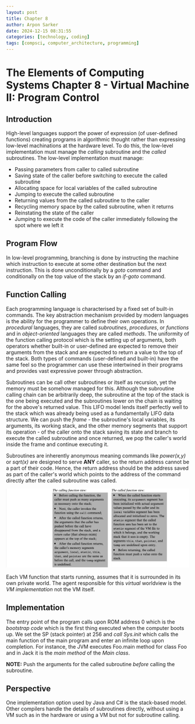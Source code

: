 ```yaml
---
layout: post
title: Chapter 8
author: Arpon Sarker
date: 2024-12-15 08:31:55
categories: [technology, coding]
tags: [compsci, computer_architecture, programming]
---
```


# The Elements of Computing Systems Chapter 8 - Virtual Machine II: Program Control

## Introduction
High-level languages support the power of expression (of user-defined functions) creating programs in algorithmic thought rather than expressing low-level machinations at the hardware level. To do this, the low-level implementation must manage the *calling* subroutine and the *called* subroutines. The low-level implementation must manage:
- Passing parameters from caller to called subroutine
- Saving state of the caller before switching to execute the called subroutine
- Allocating space for local variables of the called subroutine
- Jumping to execute the called subroutine
- Returning values from the called subroutine to the caller
- Recycling memory space by the called subroutine, when it returns
- Reinstating the state of the caller
- Jumping to execute the code of the caller immediately following the spot where we left it

## Program Flow
In low-level programming, branching is done by instructing the machine which instruction to execute at some other destination but the next instruction. This is done unconditionally by a *goto* command and conditionally on the top value of the stack by an *if-goto* command. 


## Function Calling 
Each programming language is characterised by a fixed set of built-in commands. The key abstraction mechanism provided by modern languages is the ability for the programmer to define their own operations. In *procedural* languages, they are called *subroutines*, *procedures*, or *functions* and in *object-oriented* languages they are called *methods*. The uniformity of the function calling protocol which is the setting up of arguments, both operators whether built-in or user-defined are expected to remove their arguments from the stack and are expected to return a value to the top of the stack. Both types of commands (user-defined and built-in) have the same feel so the programmer can use these intertwined in their programs and provides vast expressive power through abstraction. 

Subroutines can be call other subroutines or itself as recursion, yet the memory must be somehow managed for this. Although the subroutine calling chain can be arbitrarily deep, the subroutine at the top of the stack is the one being executed and the subroutines lower on the chain is waiting for the above's returned value. This LIFO model lends itself perfectly well to the stack which was already being used as a fundamentally LIFO data structure. We can push the *frame* - the subroutine's local variables, its arguments, its working stack, and the other memory segments that support its operation - of the caller onto the stack saving its state and branch to execute the called subroutine and once returned, we pop the caller's world inside the frame and continue executing it.

Subroutines are inherently anonymous meaning commands like *power(x,y)* or *sqrt(x)* are designed to serve **ANY** caller, so the return address cannot be a part of their code. Hence, the return address should be the address saved as part of the caller's world which points to the address of the command directly after the called subroutine was called. 

![View between calling and called function](img/2024/function_call_view.png)

Each VM function that starts running, assumes that it is surrounded in its own private world. The agent responsible for this *virtual* worldview is the *VM implementation* not the VM itself.

## Implementation
The entry point of the program calls upon ROM address 0 which is the *bootstrap code* which is the first thing executed when the computer boots up. We set the SP (stack pointer) at 256 and *call Sys.init* which calls the main function of the main program and enter an infinite loop upon completion. For instance, the JVM executes Foo.main method for class Foo and in Jack it is the *main method* of the *Main class*.

**NOTE:** Push the arguments for the called subroutine *before* calling the subroutine. 

## Perspective
One implementation option used by Java and C# is the stack-based model. Other compilers handle the details of subroutines directly, without using a VM such as in the hardware or using a VM but not for subroutine calling. 
